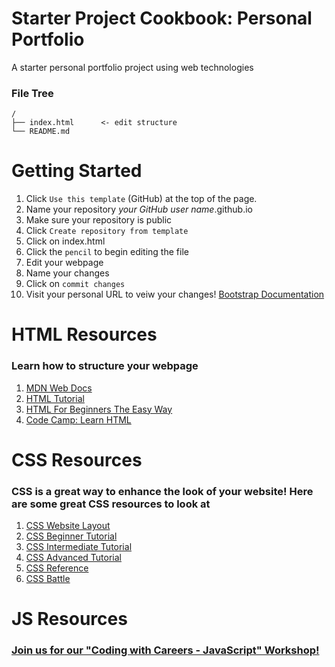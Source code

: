 # Starter Project Cookbook: Personal Portfolio
A starter personal portfolio project using web technologies

### File Tree
```
/
├── index.html      <- edit structure
└── README.md
```

# Getting Started

1. Click `Use this template` (GitHub) at the top of the page.
2. Name your repository *your GitHub user name*.github.io
3. Make sure your repository is public
4. Click `Create repository from template`
5. Click on index.html
6. Click the `pencil` to begin editing the file
7. Edit your webpage
8. Name your changes
9. Click on `commit changes`
10. Visit your personal URL to veiw your changes!
[Bootstrap Documentation](https://getbootstrap.com/docs/4.0/getting-started/introduction/)

# HTML Resources
### Learn how to structure your webpage
1. [MDN Web Docs](https://developer.mozilla.org/en-US/docs/Web/HTML)
2. [HTML Tutorial](w3schools.com/html/)
3. [HTML For Beginners The Easy Way](https://html.com/)
4. [Code Camp: Learn HTML](https://www.codecademy.com/learn/learn-html)

# CSS Resources
### CSS is a great way to enhance the look of your website! Here are some great CSS resources to look at
1. [CSS Website Layout](https://www.w3schools.com/css/css_website_layout.asp)
2. [CSS Beginner Tutorial](https://www.htmldog.com/guides/css/beginner/)
3. [CSS Intermediate Tutorial](https://www.htmldog.com/guides/css/intermediate/)
4. [CSS Advanced Tutorial](https://www.htmldog.com/guides/css/advanced/)
5. [CSS Reference](https://www.w3schools.com/cssref/)
6. [CSS Battle](https://cssbattle.dev/)

# JS Resources
### [Join us for our "Coding with Careers - JavaScript" Workshop!](https://umass.joinhandshake.com/events/776660)

